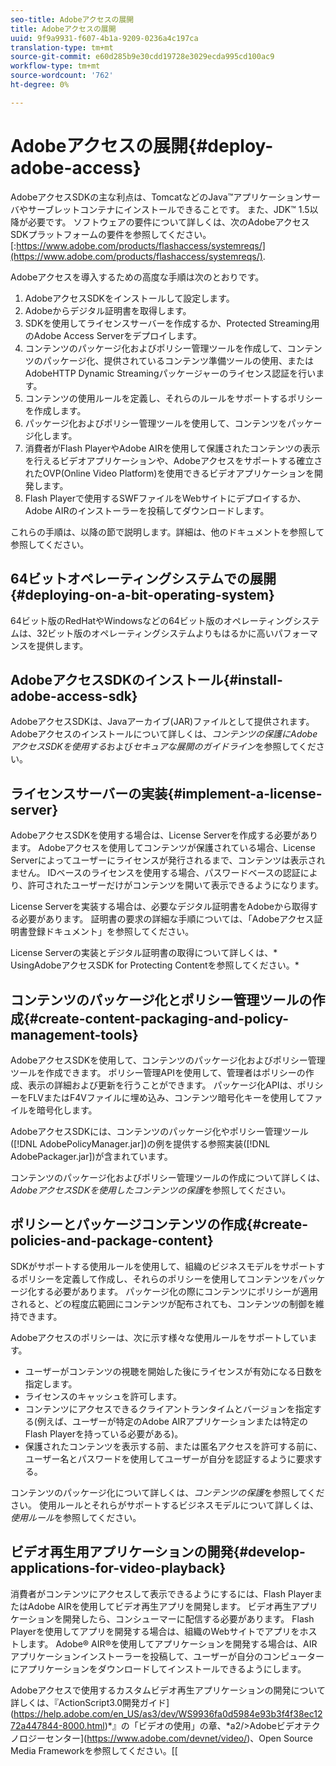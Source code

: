 ```yaml
---
seo-title: Adobeアクセスの展開
title: Adobeアクセスの展開
uuid: 9f9a9931-f607-4b1a-9209-0236a4c197ca
translation-type: tm+mt
source-git-commit: e60d285b9e30cdd19728e3029ecda995cd100ac9
workflow-type: tm+mt
source-wordcount: '762'
ht-degree: 0%

---
```



# Adobeアクセスの展開{#deploy-adobe-access}

AdobeアクセスSDKの主な利点は、TomcatなどのJava™アプリケーションサーバやサーブレットコンテナにインストールできることです。 また、JDK™ 1.5以降が必要です。 ソフトウェアの要件について詳しくは、次のAdobeアクセスSDKプラットフォームの要件を参照してください。[:https://www.adobe.com/products/flashaccess/systemreqs/](https://www.adobe.com/products/flashaccess/systemreqs/).

Adobeアクセスを導入するための高度な手順は次のとおりです。

1. AdobeアクセスSDKをインストールして設定します。
1. Adobeからデジタル証明書を取得します。
1. SDKを使用してライセンスサーバーを作成するか、Protected Streaming用のAdobe Access Serverをデプロイします。
1. コンテンツのパッケージ化およびポリシー管理ツールを作成して、コンテンツのパッケージ化、提供されているコンテンツ準備ツールの使用、またはAdobeHTTP Dynamic Streamingパッケージャーのライセンス認証を行います。
1. コンテンツの使用ルールを定義し、それらのルールをサポートするポリシーを作成します。
1. パッケージ化およびポリシー管理ツールを使用して、コンテンツをパッケージ化します。
1. 消費者がFlash PlayerやAdobe AIRを使用して保護されたコンテンツの表示を行えるビデオアプリケーションや、Adobeアクセスをサポートする確立されたOVP(Online Video Platform)を使用できるビデオアプリケーションを開発します。
1. Flash Playerで使用するSWFファイルをWebサイトにデプロイするか、Adobe AIRのインストーラーを投稿してダウンロードします。

これらの手順は、以降の節で説明します。詳細は、他のドキュメントを参照して参照してください。

## 64ビットオペレーティングシステムでの展開{#deploying-on-a-bit-operating-system}

64ビット版のRedHatやWindowsなどの64ビット版のオペレーティングシステムは、32ビット版のオペレーティングシステムよりもはるかに高いパフォーマンスを提供します。

## AdobeアクセスSDKのインストール{#install-adobe-access-sdk}

AdobeアクセスSDKは、Javaアーカイブ(JAR)ファイルとして提供されます。 Adobeアクセスのインストールについて詳しくは、*コンテンツの保護にAdobeアクセスSDKを使用する*&#x200B;および&#x200B;*セキュアな展開のガイドライン*&#x200B;を参照してください。

## ライセンスサーバーの実装{#implement-a-license-server}

AdobeアクセスSDKを使用する場合は、License Serverを作成する必要があります。 Adobeアクセスを使用してコンテンツが保護されている場合、License Serverによってユーザーにライセンスが発行されるまで、コンテンツは表示されません。 IDベースのライセンスを使用する場合、パスワードベースの認証により、許可されたユーザーだけがコンテンツを開いて表示できるようになります。

License Serverを実装する場合は、必要なデジタル証明書をAdobeから取得する必要があります。 証明書の要求の詳細な手順については、「Adobeアクセス証明書登録ドキュメント」を参照してください。

License Serverの実装とデジタル証明書の取得について詳しくは、* UsingAdobeアクセスSDK for Protecting Contentを参照してください。*

## コンテンツのパッケージ化とポリシー管理ツールの作成{#create-content-packaging-and-policy-management-tools}

AdobeアクセスSDKを使用して、コンテンツのパッケージ化およびポリシー管理ツールを作成できます。 ポリシー管理APIを使用して、管理者はポリシーの作成、表示の詳細および更新を行うことができます。 パッケージ化APIは、ポリシーをFLVまたはF4Vファイルに埋め込み、コンテンツ暗号化キーを使用してファイルを暗号化します。

AdobeアクセスSDKには、コンテンツのパッケージ化やポリシー管理ツール([!DNL AdobePolicyManager.jar])の例を提供する参照実装([!DNL AdobePackager.jar])が含まれています。

コンテンツのパッケージ化およびポリシー管理ツールの作成について詳しくは、*AdobeアクセスSDKを使用したコンテンツの保護*&#x200B;を参照してください。

## ポリシーとパッケージコンテンツの作成{#create-policies-and-package-content}

SDKがサポートする使用ルールを使用して、組織のビジネスモデルをサポートするポリシーを定義して作成し、それらのポリシーを使用してコンテンツをパッケージ化する必要があります。 パッケージ化の際にコンテンツにポリシーが適用されると、どの程度広範囲にコンテンツが配布されても、コンテンツの制御を維持できます。

Adobeアクセスのポリシーは、次に示す様々な使用ルールをサポートしています。

* ユーザーがコンテンツの視聴を開始した後にライセンスが有効になる日数を指定します。
* ライセンスのキャッシュを許可します。
* コンテンツにアクセスできるクライアントランタイムとバージョンを指定する(例えば、ユーザーが特定のAdobe AIRアプリケーションまたは特定のFlash Playerを持っている必要がある)。
* 保護されたコンテンツを表示する前、または匿名アクセスを許可する前に、ユーザー名とパスワードを使用してユーザーが自分を認証するように要求する。

コンテンツのパッケージ化について詳しくは、*コンテンツの保護*&#x200B;を参照してください。 使用ルールとそれらがサポートするビジネスモデルについて詳しくは、*使用ルール*&#x200B;を参照してください。

## ビデオ再生用アプリケーションの開発{#develop-applications-for-video-playback}

消費者がコンテンツにアクセスして表示できるようにするには、Flash PlayerまたはAdobe AIRを使用してビデオ再生アプリを開発します。 ビデオ再生アプリケーションを開発したら、コンシューマーに配信する必要があります。 Flash Playerを使用してアプリを開発する場合は、組織のWebサイトでアプリをホストします。 Adobe® AIR®を使用してアプリケーションを開発する場合は、AIRアプリケーションインストーラーを投稿して、ユーザーが自分のコンピューターにアプリケーションをダウンロードしてインストールできるようにします。

Adobeアクセスで使用するカスタムビデオ再生アプリケーションの開発について詳しくは、『ActionScript3.0開発ガイド](https://help.adobe.com/en_US/as3/dev/WS9936fa0d5984e93b3f4f38ec1272a447844-8000.html)*』の「ビデオの使用」の章、*a2/>Adobeビデオテクノロジーセンター](https://www.adobe.com/devnet/video/)、Open Source Media Frameworkを参照してください。[[